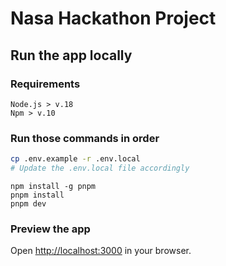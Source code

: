 # Nasa Hackathon Project

## Run the app locally

### Requirements

```
Node.js > v.18
Npm > v.10
```

### Run those commands in order

```bash
cp .env.example -r .env.local
# Update the .env.local file accordingly
```

```
npm install -g pnpm
pnpm install
pnpm dev
```

### Preview the app

Open [http://localhost:3000](http://localhost:3000) in your browser.
